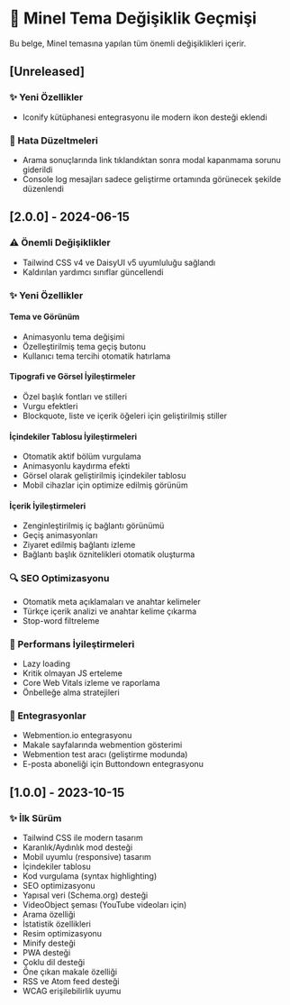 # 📜 Minel Tema Değişiklik Geçmişi

Bu belge, Minel temasına yapılan tüm önemli değişiklikleri içerir.

## [Unreleased]

### ✨ Yeni Özellikler
- Iconify kütüphanesi entegrasyonu ile modern ikon desteği eklendi

### 🐛 Hata Düzeltmeleri 
- Arama sonuçlarında link tıklandıktan sonra modal kapanmama sorunu giderildi
- Console log mesajları sadece geliştirme ortamında görünecek şekilde düzenlendi

## [2.0.0] - 2024-06-15

### ⚠️ Önemli Değişiklikler
- Tailwind CSS v4 ve DaisyUI v5 uyumluluğu sağlandı
- Kaldırılan yardımcı sınıflar güncellendi

### ✨ Yeni Özellikler

#### Tema ve Görünüm
- Animasyonlu tema değişimi
- Özelleştirilmiş tema geçiş butonu
- Kullanıcı tema tercihi otomatik hatırlama

#### Tipografi ve Görsel İyileştirmeler
- Özel başlık fontları ve stilleri
- Vurgu efektleri
- Blockquote, liste ve içerik öğeleri için geliştirilmiş stiller

#### İçindekiler Tablosu İyileştirmeleri
- Otomatik aktif bölüm vurgulama
- Animasyonlu kaydırma efekti
- Görsel olarak geliştirilmiş içindekiler tablosu
- Mobil cihazlar için optimize edilmiş görünüm

#### İçerik İyileştirmeleri
- Zenginleştirilmiş iç bağlantı görünümü
- Geçiş animasyonları
- Ziyaret edilmiş bağlantı izleme
- Bağlantı başlık öznitelikleri otomatik oluşturma

### 🔍 SEO Optimizasyonu
- Otomatik meta açıklamaları ve anahtar kelimeler
- Türkçe içerik analizi ve anahtar kelime çıkarma
- Stop-word filtreleme

### 🚀 Performans İyileştirmeleri
- Lazy loading
- Kritik olmayan JS erteleme
- Core Web Vitals izleme ve raporlama
- Önbelleğe alma stratejileri

### 🔌 Entegrasyonlar
- Webmention.io entegrasyonu
- Makale sayfalarında webmention gösterimi
- Webmention test aracı (geliştirme modunda)
- E-posta aboneliği için Buttondown entegrasyonu

## [1.0.0] - 2023-10-15

### ✨ İlk Sürüm
- Tailwind CSS ile modern tasarım
- Karanlık/Aydınlık mod desteği
- Mobil uyumlu (responsive) tasarım
- İçindekiler tablosu
- Kod vurgulama (syntax highlighting)
- SEO optimizasyonu
- Yapısal veri (Schema.org) desteği
- VideoObject şeması (YouTube videoları için)
- Arama özelliği
- İstatistik özellikleri
- Resim optimizasyonu
- Minify desteği
- PWA desteği
- Çoklu dil desteği
- Öne çıkan makale özelliği
- RSS ve Atom feed desteği
- WCAG erişilebilirlik uyumu 